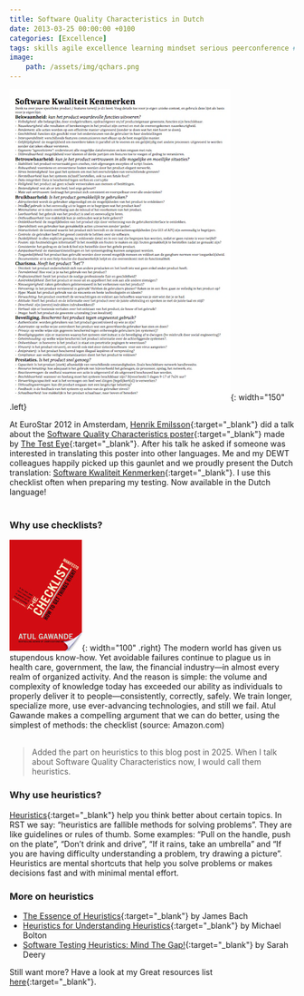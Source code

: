 ```yaml
---
title: Software Quality Characteristics in Dutch
date: 2013-03-25 00:00:00 +0100
categories: [Excellence]
tags: skills agile excellence learning mindset serious peerconference # TAG names should always be lowercase
image:
    path: /assets/img/qchars.png
---
```


![SW kwaliteitkenmerken](/assets/img/swkwaliteitkenmerken.jpg){: width="150" .left}

At EuroStar 2012 in Amsterdam, [Henrik Emilsson](https://www.linkedin.com/in/henrikemilsson/){:target="_blank"} did a talk about the [Software Quality Characteristics poster](https://thetesteye.com/posters/TheTestEye_SoftwareQualityCharacteristics.pdf){:target="_blank"} made by [The Test Eye](https://thetesteye.com/){:target="_blank"}. After his talk he asked if someone was interested in translating this poster into other languages. Me and my DEWT colleagues happily picked up this gaunlet and we proudly present the Dutch translation: [Software Kwaliteit Kenmerken](/assets/files/DEWT_softwarekwaliteitkenmerken.pdf){:target="_blank"}. I use this checklist often when preparing my testing. Now available in the Dutch language!
<br><br>

### Why use checklists?
![Checklist Manifesto](/assets/img/checklistmanifesto.jpg){: width="100" .right}
The modern world has given us stupendous know-how. Yet avoidable failures continue to plague us in health care, government, the law, the financial industry—in almost every realm of organized activity. And the reason is simple: the volume and complexity of knowledge today has exceeded our ability as individuals to properly deliver it to people—consistently, correctly, safely. We train longer, specialize more, use ever-advancing technologies, and still we fail. Atul Gawande makes a compelling argument that we can do better, using the simplest of methods: the checklist (source: Amazon.com)
<br><br>

<blockquote class="prompt-info">Added the part on heuristics to this blog post in 2025. When I talk about Software Quality Characteristics now, I would call them heuristics.</blockquote>

### Why use heuristics?
[Heuristics](https://en.wikipedia.org/wiki/Heuristic){:target="_blank"} help you think better about certain topics.  In RST we say: “heuristics are fallible methods for solving problems”. They are like guidelines or rules of thumb. Some examples: “Pull on the handle, push on the plate”, “Don’t drink and drive”, “If it rains, take an umbrella” and “If you are having difficulty understanding a problem, try drawing a picture”. Heuristics are mental shortcuts that help you solve problems or makes decisions fast and with minimal mental effort. 

### More on heuristics
-   [The Essence of Heuristics](https://www.satisfice.com/blog/archives/462){:target="_blank"} by James Bach
-   [Heuristics for Understanding Heuristics](https://www.developsense.com/blog/2012/04/heuristics-for-understanding-heuristics/){:target="_blank"} by Michael Bolton
-   [Software Testing Heuristics: Mind The Gap!](https://www.ministryoftesting.com/articles/software-testing-heuristics-mind-the-gap){:target="_blank"} by Sarah Deery

Still want more? Have a look at my Great resources list [here](/posts/great-resources/#heuristics){:target="_blank"}.

